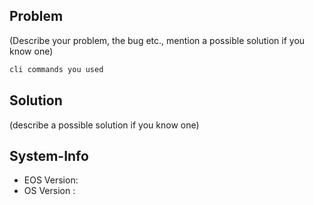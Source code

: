 <!--
## Support

If you're looking for Support, the best place is:

* https://eosio.stackexchange.com/ (Q&A System, monitored by EOS Team Members)
* https://t.me/EOSProject (Chat, Telegram Community Group)

## General Discussions 

You can start discussions around EOSIO with many many readers at this fine place:

* https://www.reddit.com/r/eos/

## Valid Issues

Bug-Reports can be filed within this issue-tracker.
Just fill out the information below and provide as much information as you can.


-- delete the above section and use the template below -->

## Problem

(Describe your problem, the bug etc., mention a possible solution if you know one)

```bash
cli commands you used
```

## Solution

(describe a possible solution if you know one)

## System-Info

* EOS Version:
* OS Version :

